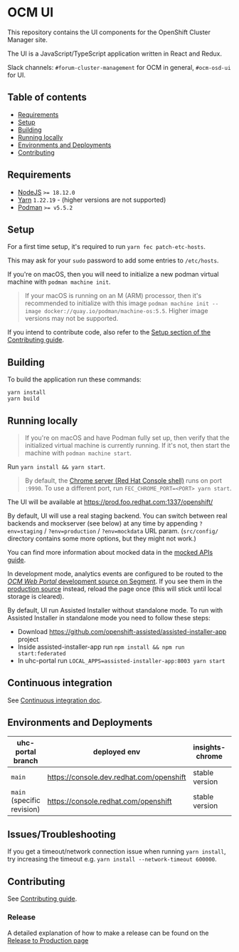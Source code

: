 # OCM UI

This repository contains the UI components for the OpenShift Cluster
Manager site.

The UI is a JavaScript/TypeScript application written in React and Redux.

Slack channels: `#forum-cluster-management` for OCM in general, `#ocm-osd-ui` for UI.

## Table of contents

- [Requirements](#requirements)
- [Setup](#setup)
- [Building](#building)
- [Running locally](#running-locally)
- [Environments and Deployments](#environments-and-deployments)
- [Contributing](#contributing)

## Requirements

- [NodeJS](https://nodejs.org/) `>= 18.12.0`
- [Yarn](https://classic.yarnpkg.com/lang/en/) `1.22.19` - (higher versions are not supported)
- [Podman](https://podman.io/docs/installation) `>= v5.5.2`
     
## Setup

For a first time setup, it's required to run `yarn fec patch-etc-hosts`.

This may ask for your `sudo` password to add some entries to `/etc/hosts`.

If you're on macOS, then you will need to initialize a new podman virtual machine with `podman machine init`.
>  If your macOS is running on an M (ARM) processor, then it's recommended to initialize with this image `podman machine init --image docker://quay.io/podman/machine-os:5.5`. Higher image versions may not be supported.
 
If you intend to contribute code, also refer to the [Setup section of the Contributing guide](docs/contributing.md#setup).

## Building

To build the application run these commands:

```
yarn install
yarn build
```

## Running locally

> If you're on macOS and have Podman fully set up, then verify that the initialized virtual machine is currently running. If it's not, then start the machine with `podman machine start`.

Run `yarn install && yarn start`.

> By default, the [Chrome server (Red Hat Console shell)](docs/contributing.md#insights-chrome-architecture) runs on port `:9990`. To use a different port, run `FEC_CHROME_PORT=<PORT> yarn start`.

The UI will be available at https://prod.foo.redhat.com:1337/openshift/

By default, UI will use a real staging backend.
You can switch between real backends and mockserver (see below) at any time by
appending `?env=staging` / `?env=production` / `?env=mockdata` URL param.
(`src/config/` directory contains some more options, but they might not work.)

You can find more information about mocked data in the [mocked APIs guide](mockdata/README.md).

In development mode, analytics events are configured to be routed
to the [_OCM Web Portal_ development source on Segment](https://app.segment.com/redhat-devtools/sources/ocm_web_portal_dev/overview).
If you see them in the [production source](https://app.segment.com/redhat-devtools/sources/ocm_web_portal/overview) instead, reload the page once
(this will stick until local storage is cleared).

By default, UI run Assisted Installer without standalone mode. To run with Assisted Installer in standalone mode you need to follow these steps:
- Download https://github.com/openshift-assisted/assisted-installer-app project
- Inside assisted-installer-app run `npm install && npm run start:federated`
- In uhc-portal run `LOCAL_APPS=assisted-installer-app:8003 yarn start`

## Continuous integration

See [Continuous integration doc](docs/continuous-integration.md).

## Environments and Deployments

| uhc-portal branch            | deployed env                                            | insights-chrome | default backend |
|------------------------------| ------------------------------------------------------- | --------------- | --------------- |
| `main`                       | https://console.dev.redhat.com/openshift                | stable version  | staging         |
| `main` (specific revision) | https://console.redhat.com/openshift                    | stable version  | production      |


## Issues/Troubleshooting

If you get a timeout/network connection issue when running `yarn install`, try increasing the timeout e.g.
`yarn install --network-timeout 600000`.

## Contributing

See [Contributing guide](docs/contributing.md).

### Release

A detailed explanation of how to make a release can be found on the [Release to Production page](docs/releasing.md)
